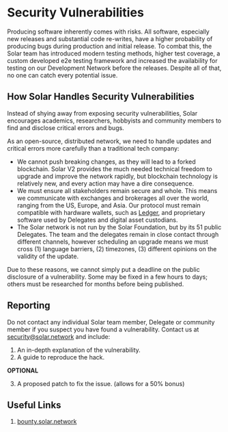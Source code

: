 # Security Vulnerabilities

Producing software inherently comes with risks. All software, especially new releases and substantial code re-writes, have a higher probability of producing bugs during production and initial release. To combat this, the Solar team has introduced modern testing methods, higher test coverage, a custom developed e2e testing framework and increased the availability for testing on our Development Network before the releases. Despite all of that, no one can catch every potential issue.

## How Solar Handles Security Vulnerabilities

Instead of shying away from exposing security vulnerabilities, Solar encourages academics, researchers, hobbyists and community members to find and disclose critical errors and bugs.

As an open-source, distributed network, we need to handle updates and critical errors more carefully than a traditional tech company:

- We cannot push breaking changes, as they will lead to a forked blockchain. Solar V2 provides the much needed technical freedom to upgrade and improve the network rapidly, but blockchain technology is relatively new, and every action may have a dire consequence.
- We must ensure all stakeholders remain secure and whole. This means we communicate with exchanges and brokerages all over the world, ranging from the US, Europe, and Asia. Our protocol must remain compatible with hardware wallets, such as [Ledger](https://www.ledger.com), and proprietary software used by Delegates and digital asset custodians.
- The Solar network is not run by the Solar Foundation, but by its 51 public Delegates. The team and the delegates remain in close contact through different channels, however scheduling an upgrade means we must cross (1) language barriers, (2) timezones, (3) different opinions on the validity of the update.

Due to these reasons, we cannot simply put a deadline on the public disclosure of a vulnerability. Some may be fixed in a few hours to days; others must be researched for months before being published.

## Reporting

Do not contact any individual Solar team member, Delegate or community member if you suspect you have found a vulnerability. Contact us at [security@solar.network](mailto:security@solar.network) and include:

1. An in-depth explanation of the vulnerability.
2. A guide to reproduce the hack.

**OPTIONAL**

3. A proposed patch to fix the issue. (allows for a 50% bonus)

## Useful Links

1. [bounty.solar.network](https://bounty.solar.network)
